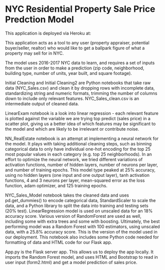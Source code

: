 # NYC Residential Property Sale Price Predction Model

This application is deployed via Heroku at: 

This application acts as a tool to any user (property appraiser, potential buyer/seller, realtor) who would like to get a ballpark figure of what a property may sell for in NYC. 

The model uses 2016-2017 NYC data to learn, and requires a set of inputs from the user in order to make a prediction (zip code, neighborhood, building type, number of units, year built, and square footage).

Initial Cleaning and Initial Cleaning2 are Python notebooks that take raw data (NYC_Sales.csv) and clean it by dropping rows with incomplete data, standardizing string and numeric formats, trimming the number of columns down to include only relevant features.
NYC_Sales_clean.csv is an intermediate output of cleaned data.

LinearExam notebook is a look into linear regression - each relevant feature is plotted against the variable we are trying top predict (sales price) in a scatter plot, giving us a better idea of which features may be significant to the model and which are likely to be irrelevant or contribute noise. 

NN_RealEstate notebook is an attempt at implementing a neural network for the model. It plays with taking additional cleaning steps, such as binning categorical data to only have individual one-hot encoding for the top 25 most popular values in each category (e.g. top 25 neighborhoods). In an effort to optimize the neural network, we tried different variations of activation functions, number of hidden layers, number of neurons per layer, and number of training epochs. This model type peaked at 25% accuracy, using no hidden layers (one input and one output layer), tanh activation functions, 4 and 3 neurons per layer, mean-squared error as the loss function, adam optimizer, and 125 training epochs.


NYC_Sales_Model notebook takes the cleaned data and uses pd.get_dummies() to encode categorical data, StandardScaler to scale the data, and a Python library to split the data into training and testing sets (20% test). LinearRegression model is used on unscaled data for an 18% accuracy score.
Various version of RandomForest are used as well, including some with extra trees and some with boosting. 
Ultimately, the best performing model was a Random Forest with 100 estimators, using unscaled data, with a 25.8% accuracy score. This is the version of the model used in our deployment. 
This notebook also includes some Python code needed for formatting of data and HTML code for our Flask app.

App.py is the Flask server app. This allows us to deploy the app locally. It imports the Random Forest model, and uses HTML and Bootstrap to read in user input (form2.html) and get a model prediction of sales price. 

